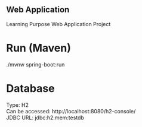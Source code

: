 Web Application
---------------

Learning Purpose Web Application Project

# Run (Maven)
./mvnw spring-boot:run

# Database
Type: H2 <br />
Can be accessed: http://localhost:8080/h2-console/ <br />
JDBC URL: jdbc:h2:mem:testdb